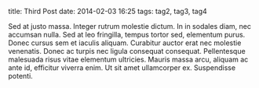 title: Third Post
date: 2014-02-03 16:25
tags: tag2, tag3, tag4

Sed at justo massa. Integer rutrum molestie dictum. In in sodales diam, nec accumsan nulla. Sed at leo fringilla, tempus tortor sed, elementum purus. Donec cursus sem et iaculis aliquam. Curabitur auctor erat nec molestie venenatis. Donec ac turpis nec ligula consequat consequat. Pellentesque malesuada risus vitae elementum ultricies. Mauris massa arcu, aliquam ac ante id, efficitur viverra enim. Ut sit amet ullamcorper ex. Suspendisse potenti.
